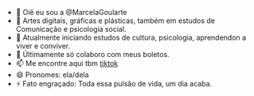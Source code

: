 - 👋 Oiê eu sou a @MarcelaGoularte
- 👀 Artes digitais, gráficas e plásticas, também em estudos de Comunicação e psicologia social.
- 🌱 Atualmente iniciando estudos de cultura, psicologia, aprendendon a viver e conviver.
- 💞️ Últimamente só colaboro com meus boletos.
- 📫 Me encontre aqui tbm [tiktok](https://www.tiktok.com/@mada.gg?is_from_webapp=1&sender_device=pc)
- 😄 Pronomes: ela/dela
- ⚡ Fato engraçado: Toda essa pulsão de vida, um dia acaba.

<!---
MarcelaGoularte/MarcelaGoularte is a ✨ special ✨ repository because its `README.md` (this file) appears on your GitHub profile.
You can click the Preview link to take a look at your changes.
--->
